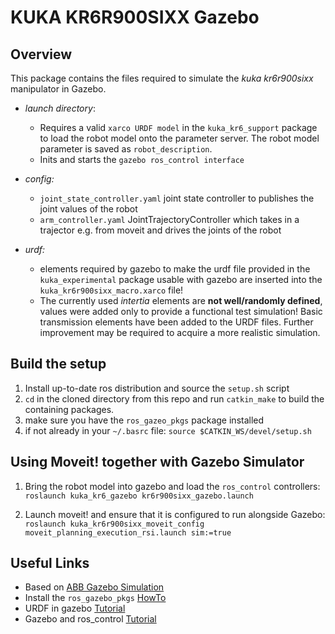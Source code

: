 # KUKA KR6R900SIXX Gazebo

## Overview

This package contains the files required to simulate the _kuka kr6r900sixx_ manipulator in Gazebo. 

 * _launch directory_:  
    * Requires a valid `xarco URDF model` in the `kuka_kr6_support` package to load the robot model onto the parameter server. The robot model parameter is saved as `robot_description`.  
    * Inits and starts the `gazebo ros_control interface`

* _config:_
    * `joint_state_controller.yaml` joint state controller to publishes the joint values of the robot 
    * `arm_controller.yaml` JointTrajectoryController which takes in a trajector e.g. from moveit and drives the joints of the robot  

* _urdf:_
    * elements required by gazebo to make the urdf file provided in the `kuka_experimental` package usable with gazebo are inserted into the `kuka_kr6r900sixx_macro.xarco` file!
    * The currently used _intertia_ elements are **not well/randomly defined**, values were added only to provide a functional test simulation! Basic transmission elements have been added to the URDF files. Further improvement may be required to acquire a more realistic simulation.  

## Build the setup 

1. Install up-to-date ros distribution and source the `setup.sh` script 
1. `cd` in the cloned directory from this repo and run `catkin_make` to build the containing packages. 
1. make sure you have the `ros_gazeo_pkgs` package installed 
1. if not already in your `~/.basrc` file: `source $CATKIN_WS/devel/setup.sh`

## Using Moveit! together with Gazebo Simulator

1. Bring the robot model into gazebo and load the `ros_control` controllers:
   ```roslaunch kuka_kr6_gazebo kr6r900sixx_gazebo.launch``` 

2. Launch moveit! and ensure that it is configured to run alongside Gazebo:
```roslaunch kuka_kr6r900sixx_moveit_config moveit_planning_execution_rsi.launch sim:=true``` 

## Useful Links 

* Based on [ABB Gazebo Simulation](https://github.com/ros-industrial/abb_experimental/tree/kinetic-devel/abb_irb120_gazebo)
* Install the `ros_gazebo_pkgs` [HowTo](http://gazebosim.org/tutorials?tut=ros_installing&cat=connect_ros) 
* URDF in gazebo [Tutorial](http://gazebosim.org/tutorials?tut=ros_urdf&cat=connect_ros) 
* Gazebo and ros_control [Tutorial](http://gazebosim.org/tutorials?tut=ros_control&cat=connect_ros) 
